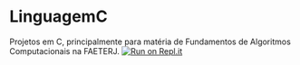 # LinguagemC
Projetos em C, principalmente para matéria de Fundamentos de Algoritmos Computacionais na FAETERJ.
[![Run on Repl.it](https://repl.it/badge/github/gilrsantana/LinguagemC)](https://repl.it/github/gilrsantana/LinguagemC)